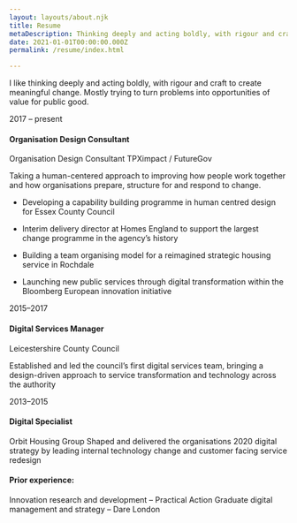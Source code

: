 ```yaml
---
layout: layouts/about.njk
title: Resume
metaDescription: Thinking deeply and acting boldly, with rigour and craft to create meaningful change
date: 2021-01-01T00:00:00.000Z
permalink: /resume/index.html

---
```

I like thinking deeply and acting boldly, with rigour and craft to create meaningful change. Mostly trying to turn problems into opportunities of value for public good.

2017 – present
#### Organisation Design Consultant
Organisation Design Consultant
TPXimpact / FutureGov

Taking a human-centered approach to improving how people work together and how organisations prepare, structure for and respond to change.

- Developing a capability building programme in human centred design for Essex County Council

- Interim delivery director at Homes England to support the largest change programme in the agency’s history

- Building a team organising model for a reimagined strategic housing service in Rochdale

- Launching new public services through digital transformation within the Bloomberg European innovation initiative

2015–2017
#### Digital Services Manager
Leicestershire County Council

Established and led the council’s first digital services team, bringing a design-driven approach to service transformation and technology across the authority

2013–2015
#### Digital Specialist
Orbit Housing Group
Shaped and delivered the organisations 2020 digital strategy by leading internal technology change and customer facing service redesign

#### Prior experience:
Innovation research and development – Practical Action
Graduate digital management and strategy – Dare London
